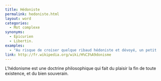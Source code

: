 ```yaml
---
title: Hédoniste
permalink: hedoniste.html
layout: word
categories:
  - Mot complexe
synonyms:
  - Epicurien
  - Libertin.
examples:
  - "Au risque de croiser quelque ribaud hédoniste et dévoyé, un petit exo pour samedi soir…"
link: http://fr.wikipedia.org/wiki/H%C3%A9donisme
---
```


L'hédonisme est une doctrine philosophique qui fait du plaisir la fin de toute existence, et du bien souverain.



